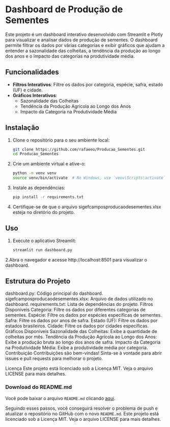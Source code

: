 # Dashboard de Produção de Sementes

Este projeto é um dashboard interativo desenvolvido com Streamlit e Plotly para visualizar e analisar dados de produção de sementes. O dashboard permite filtrar os dados por várias categorias e exibir gráficos que ajudam a entender a sazonalidade das colheitas, a tendência da produção ao longo dos anos e o impacto das categorias na produtividade média.

## Funcionalidades

- **Filtros Interativos**: Filtre os dados por categoria, espécie, safra, estado (UF) e cidade.
- **Gráficos Interativos**:
  - Sazonalidade das Colheitas
  - Tendência da Produção Agrícola ao Longo dos Anos
  - Impacto da Categoria na Produtividade Média

## Instalação

1. Clone o repositório para o seu ambiente local:
   ```bash
   git clone https://github.com/rafaeeo/Producao_Sementes.git
   cd Producao_Sementes
2. Crie um ambiente virtual e ative-o:
   ```bash
   python -m venv venv
   source venv/bin/activate  # No Windows, use `venv\Scripts\activate`

3. Instale as dependências:
   ```bash
   pip install -r requirements.txt

4. Certifique-se de que o arquivo sigefcamposproducaodesementes.xlsx esteja no diretório do projeto.

## Uso

1. Execute o aplicativo Streamlit:
   ```bash
   streamlit run dashboard.py

2.Abra o navegador e acesse http://localhost:8501 para visualizar o dashboard.

## Estrutura do Projeto

dashboard.py: Código principal do dashboard.
sigefcamposproducaodesementes.xlsx: Arquivo de dados utilizado no dashboard.
requirements.txt: Lista de dependências do projeto.
Filtros Disponíveis
Categoria: Filtre os dados por diferentes categorias de sementes.
Espécie: Filtre os dados por espécies específicas de sementes.
Safra: Filtre os dados por anos de safra.
Estado (UF): Filtre os dados por estados brasileiros.
Cidade: Filtre os dados por cidades específicas.
Gráficos Disponíveis
Sazonalidade das Colheitas: Exibe a quantidade de colheitas por mês.
Tendência da Produção Agrícola ao Longo dos Anos: Exibe a produção bruta ao longo dos anos de safra.
Impacto da Categoria na Produtividade Média: Exibe a produtividade média por categoria.
Contribuição
Contribuições são bem-vindas! Sinta-se à vontade para abrir issues e pull requests para melhorar o projeto.

Licença
Este projeto está licenciado sob a Licença MIT. Veja o arquivo LICENSE para mais detalhes.

### Download do README.md

Você pode baixar o arquivo `README.md` clicando [aqui](sandbox:/mnt/data/README.md).

Seguindo esses passos, você conseguirá resolver o problema de push e atualizar o repositório no GitHub com o novo `README.md`.
Este projeto está licenciado sob a Licença MIT. Veja o arquivo LICENSE para mais detalhes.
